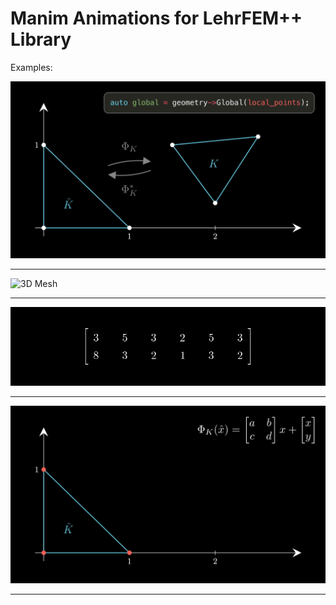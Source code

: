 # Manim Animations for LehrFEM++ Library

Examples:

![Local to Global Mapping](examples/ParametricPlotGlobal_ManimCE_v0.18.1.gif)

---

![3D Mesh](examples/AnimationExample_ManimCE_v0.18.1.gif)

---

![Block Access to Matrix](examples/JacobianBlockAccess_ManimCE_v0.18.1.gif)

--- 

![Parametric Mapping](examples/ParametricPlotExample_ManimCE_v0.18.1.gif)

---

